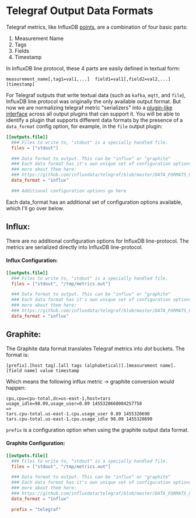 # Telegraf Output Data Formats

Telegraf metrics, like InfluxDB
[points](https://docs.influxdata.com/influxdb/v0.10/write_protocols/line/),
are a combination of four basic parts:

1. Measurement Name
1. Tags
1. Fields
1. Timestamp

In InfluxDB line protocol, these 4 parts are easily defined in textual form:

```
measurement_name[,tag1=val1,...]  field1=val1[,field2=val2,...]  [timestamp]
```

For Telegraf outputs that write textual data (such as `kafka`, `mqtt`, and `file`),
InfluxDB line protocol was originally the only available output format. But now
we are normalizing telegraf metric "serializers" into a
[plugin-like interface](https://github.com/influxdata/telegraf/tree/master/plugins/serializers)
across all output plugins that can support it.
You will be able to identify a plugin that supports different data formats
by the presence of a `data_format`
config option, for example, in the `file` output plugin:

```toml
[[outputs.file]]
  ### Files to write to, "stdout" is a specially handled file.
  files = ["stdout"]

  ### Data format to output. This can be "influx" or "graphite"
  ### Each data format has it's own unique set of configuration options, read
  ### more about them here:
  ### https://github.com/influxdata/telegraf/blob/master/DATA_FORMATS_OUTPUT.md
  data_format = "influx"

  ### Additional configuration options go here
```

Each data_format has an additional set of configuration options available, which
I'll go over below.

## Influx:

There are no additional configuration options for InfluxDB line-protocol. The
metrics are serialized directly into InfluxDB line-protocol.

#### Influx Configuration:

```toml
[[outputs.file]]
  ### Files to write to, "stdout" is a specially handled file.
  files = ["stdout", "/tmp/metrics.out"]

  ### Data format to output. This can be "influx" or "graphite"
  ### Each data format has it's own unique set of configuration options, read
  ### more about them here:
  ### https://github.com/influxdata/telegraf/blob/master/DATA_FORMATS_OUTPUT.md
  data_format = "influx"
```

## Graphite:

The Graphite data format translates Telegraf metrics into _dot_ buckets.
The format is:

```
[prefix].[host tag].[all tags (alphabetical)].[measurement name].[field name] value timestamp
```

Which means the following influx metric -> graphite conversion would happen:

```
cpu,cpu=cpu-total,dc=us-east-1,host=tars usage_idle=98.09,usage_user=0.89 1455320660004257758
=>
tars.cpu-total.us-east-1.cpu.usage_user 0.89 1455320690
tars.cpu-total.us-east-1.cpu.usage_idle 98.09 1455320690
```

`prefix` is a configuration option when using the graphite output data format.

#### Graphite Configuration:

```toml
[[outputs.file]]
  ### Files to write to, "stdout" is a specially handled file.
  files = ["stdout", "/tmp/metrics.out"]

  ### Data format to output. This can be "influx" or "graphite"
  ### Each data format has it's own unique set of configuration options, read
  ### more about them here:
  ### https://github.com/influxdata/telegraf/blob/master/DATA_FORMATS_OUTPUT.md
  data_format = "influx"

  prefix = "telegraf"
```
